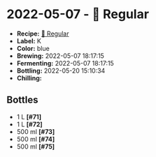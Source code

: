 # 2022-05-07 - 🍁 Regular

* **Recipe:** [🍁 Regular](../../recipes/regular.md)
* **Label:** K
* **Color:** blue
* **Brewing:** 2022-05-07 18:17:15
* **Fermenting:** 2022-05-07 18:17:15
* **Bottling:** 2022-05-20 15:10:34
* **Chilling:**

## Bottles

* 1 L **[#71]**
* 1 L **[#72]**
* 500 ml **[#73]**
* 500 ml **[#74]**
* 500 ml **[#75]**
